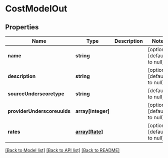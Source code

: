 # CostModelOut

## Properties
Name | Type | Description | Notes
------------ | ------------- | ------------- | -------------
**name** | **string** |  | [optional] [default to null]
**description** | **string** |  | [optional] [default to null]
**sourceUnderscoretype** | **string** |  | [default to null]
**providerUnderscoreuuids** | **array[integer]** |  | [optional] [default to null]
**rates** | [**array[Rate]**](Rate.md) |  | [optional] [default to null]

[[Back to Model list]](../README.md#documentation-for-models) [[Back to API list]](../README.md#documentation-for-api-endpoints) [[Back to README]](../README.md)


